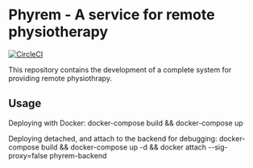 # **Phyrem** - A service for remote physiotherapy

[![CircleCI](https://circleci.com/gh/LuisCor/MastersThesis.svg?style=svg&circle-token=79f74f6eb060be57ff90327b39886a93297b7f30)](https://circleci.com/gh/LuisCor/MastersThesis/?branch=master)


This repository contains the development of a complete system for providing remote physiothrapy.

## Usage
Deploying with Docker:
  docker-compose build && docker-compose up

Deploying detached, and attach to the backend for debugging:
  docker-compose build && docker-compose up -d && docker attach --sig-proxy=false phyrem-backend
